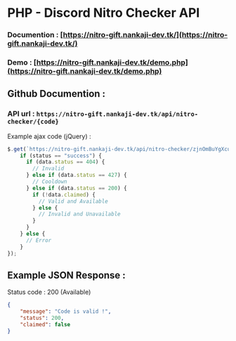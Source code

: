 # PHP - Discord Nitro Checker API

### Documention : [https://nitro-gift.nankaji-dev.tk/](https://nitro-gift.nankaji-dev.tk/)

### Demo : [https://nitro-gift.nankaji-dev.tk/demo.php](https://nitro-gift.nankaji-dev.tk/demo.php)

## Github Documention :

### API url : `https://nitro-gift.nankaji-dev.tk/api/nitro-checker/{code}`

Example ajax code (jQuery) :

```javascript
$.get(`https://nitro-gift.nankaji-dev.tk/api/nitro-checker/zjnOmBuYgXcuGPyU`, function (data, status) {
    if (status == "success") {
      if (data.status == 404) {
        // Invalid
      } else if (data.status == 427) {
        // Cooldown
      } else if (data.status == 200) {
        if (!data.claimed) {
          // Valid and Available
        } else {
          // Invalid and Unavailable
        }
      }
    } else {
      // Error
    }
});
```

## Example JSON Response :

Status code : 200 (Available)

```json
{
    "message": "Code is valid !",
    "status": 200,
    "claimed": false
}
```

